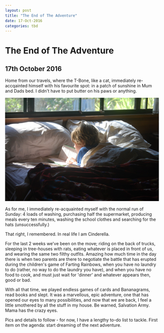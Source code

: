 ```yaml
---
layout: post
title: "The End of The Adventure"
date: 17-Oct-2016
categories: tbd
---
```


# The End of The Adventure

## 17th October 2016

Home from our travels,   where the T-Bone,   like a cat,   immediately re-accqainted himself with his favourite spot: in a patch of sunshine in Mum and Dads bed. I didn't have to put butter on his paws or anything.

<img class="photo-horiz" src="/images/2016/10/DSC_5829-1024x685.jpg" />

As for me, I immediately re-acquainted myself with the normal run of Sunday: 4 loads of washing, purchasing half the supermarket, producing meals every ten minutes, washing the school clothes and searching for the hats (unsuccessfully.)

That right, I remembered. In real life I am Cinderella.

For the last 2 weeks we've been on the move; riding on the back of trucks, sleeping in tree-houses with rats, eating whatever is placed in front of us, and wearing the same two filthy outfits. Amazing how much time in the day there is when two parents are there to negotiate the battle that has erupted during the children's game of Farting Rainbows, when you have no laundry to do (rather, no way to do the laundry you have), and when you have no food to cook, and must just wait for 'dinner' and whatever appears then, good or bad.

With all that time, we played endless games of cards and Bananagrams, read books and slept. It was a marvellous, epic adventure, one that has opened our eyes to many possibilities, and now that we are back, I feel a little smothered by all the stuff in my house. Be warned, Salvation Army. Mama has the crazy eyes.

Pics and details to follow - for now, I have a lengthy to-do list to tackle. First item on the agenda: start dreaming of the next adventure.
